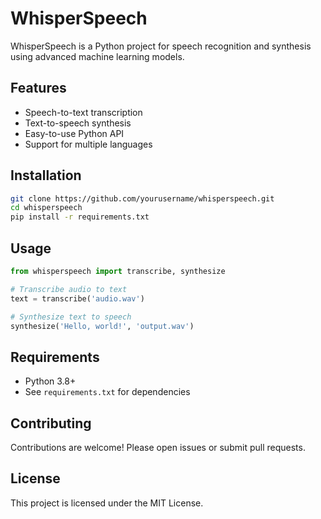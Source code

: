 # WhisperSpeech

WhisperSpeech is a Python project for speech recognition and synthesis using advanced machine learning models.

## Features

- Speech-to-text transcription
- Text-to-speech synthesis
- Easy-to-use Python API
- Support for multiple languages

## Installation

```bash
git clone https://github.com/yourusername/whisperspeech.git
cd whisperspeech
pip install -r requirements.txt
```

## Usage

```python
from whisperspeech import transcribe, synthesize

# Transcribe audio to text
text = transcribe('audio.wav')

# Synthesize text to speech
synthesize('Hello, world!', 'output.wav')
```

## Requirements

- Python 3.8+
- See `requirements.txt` for dependencies

## Contributing

Contributions are welcome! Please open issues or submit pull requests.

## License

This project is licensed under the MIT License.